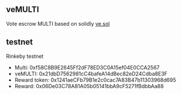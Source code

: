 ## veMULTI 

Vote escrow MULTI based on solidly [ve.sol](https://github.com/solidlyexchange/solidly/blob/master/contracts/ve.sol)

## testnet
Rinkeby testnet
- Multi: 0xf58C8B9E2645Ff2dF78ED3C0A15ef04E0CCA2567
- veMULTI: 0x21dbD7562981cC4bafeA14dBec82eD24Cdba8E3F
- Reward token: 0x1241aeCFb79B1e2c0cac7A83B47b11303968d695
- Reward: 0x06De03C78A81A05b05141bbA9cF5271fBdbbAa88

